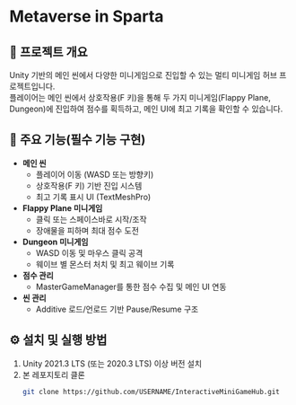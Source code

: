 # Metaverse in Sparta

## 📖 프로젝트 개요
Unity 기반의 메인 씬에서 다양한 미니게임으로 진입할 수 있는 멀티 미니게임 허브 프로젝트입니다.  
플레이어는 메인 씬에서 상호작용(F 키)을 통해 두 가지 미니게임(Flappy Plane, Dungeon)에 진입하여 점수를 획득하고, 메인 UI에 최고 기록을 확인할 수 있습니다.

## 🚀 주요 기능(필수 기능 구현)
- **메인 씬**  
  - 플레이어 이동 (WASD 또는 방향키)  
  - 상호작용(F 키) 기반 진입 시스템  
  - 최고 기록 표시 UI (TextMeshPro)  
- **Flappy Plane 미니게임**  
  - 클릭 또는 스페이스바로 시작/조작  
  - 장애물을 피하며 최대 점수 도전  
- **Dungeon 미니게임**  
  - WASD 이동 및 마우스 클릭 공격  
  - 웨이브 별 몬스터 처치 및 최고 웨이브 기록  
- **점수 관리**  
  - MasterGameManager를 통한 점수 수집 및 메인 UI 연동  
- **씬 관리**  
  - Additive 로드/언로드 기반 Pause/Resume 구조  

## ⚙️ 설치 및 실행 방법
1. Unity 2021.3 LTS (또는 2020.3 LTS) 이상 버전 설치  
2. 본 레포지토리 클론  
   ```bash
   git clone https://github.com/USERNAME/InteractiveMiniGameHub.git
